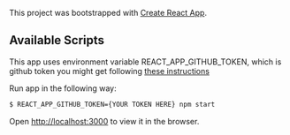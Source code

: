 This project was bootstrapped with [Create React App](https://github.com/facebook/create-react-app).

## Available Scripts

This app uses environment variable REACT_APP_GITHUB_TOKEN, which is github token you might get following [these instructions](https://help.github.com/en/github/authenticating-to-github/creating-a-personal-access-token-for-the-command-line)

Run app in the following way:

```bash
$ REACT_APP_GITHUB_TOKEN={YOUR TOKEN HERE} npm start
```

Open [http://localhost:3000](http://localhost:3000) to view it in the browser.
